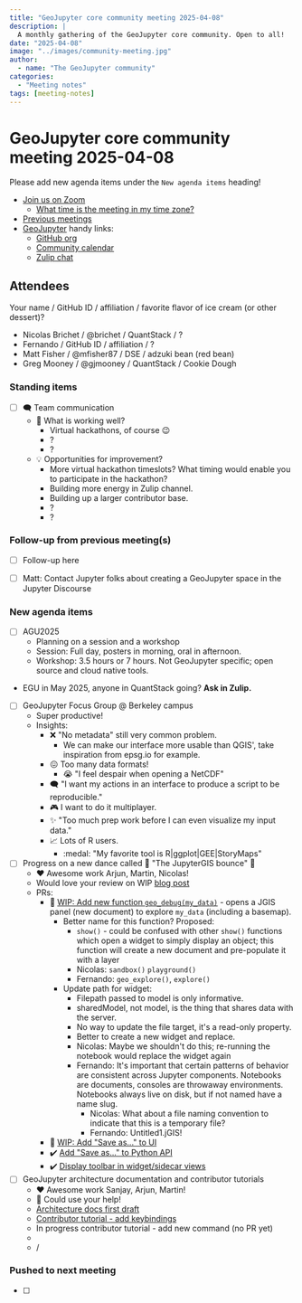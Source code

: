 ```yaml
---
title: "GeoJupyter core community meeting 2025-04-08"
description: |
  A monthly gathering of the GeoJupyter core community. Open to all!
date: "2025-04-08"
image: "../images/community-meeting.jpg"
author:
  - name: "The GeoJupyter community"
categories:
  - "Meeting notes"
tags: [meeting-notes]
---
```


# GeoJupyter core community meeting 2025-04-08

Please add new agenda items under the `New agenda items` heading!

- [Join us on Zoom](https://berkeley.zoom.us/j/99659397059?pwd=519zZJlcAa1TCyJWRYyYbaYDfuaXNo.1)
  - [What time is the meeting in my time zone?](https://dateful.com/convert/utc?t=4pm)
- [Previous meetings](https://geojupyter.org/blog/#category=Meeting%20notes)
- [GeoJupyter](https://geojupyter.org) handy links:
  - [GitHub org](https://github.com/geojupyter)
  - [Community calendar](https://geojupyter.org/calendar.html)
  - [Zulip chat](https://jupyter.zulipchat.com/#narrow/channel/471314-geojupyter)


## Attendees

Your name / GitHub ID / affiliation / favorite flavor of ice cream (or other dessert)?

* Nicolas Brichet / \@brichet / QuantStack / ?
* Fernando / GitHub ID / affiliation / ?
* Matt Fisher / \@mfisher87 / DSE / adzuki bean (red bean)
* Greg Mooney / \@gjmooney / QuantStack / Cookie Dough



### Standing items

- [ ] :left_speech_bubble: Team communication
  - :tada: What is working well?
    - Virtual hackathons, of course :wink:
    - ?
    - ?
  - :bulb: Opportunities for improvement?
    - More virtual hackathon timeslots? What timing would enable you to participate in the hackathon?
    - Building more energy in Zulip channel.
    - Building up a larger contributor base.
    - ?
    - ?


### Follow-up from previous meeting(s)

- [ ] Follow-up here
- [ ] Matt: Contact Jupyter folks about creating a GeoJupyter space in the Jupyter Discourse


### New agenda items

- [ ] AGU2025
  - Planning on a session and a workshop
  - Session: Full day, posters in morning, oral in afternoon.
  - Workshop: 3.5 hours or 7 hours. Not GeoJupyter specific; open source and cloud native tools.
- EGU in May 2025, anyone in QuantStack going? **Ask in Zulip.**
- [ ] GeoJupyter Focus Group @ Berkeley campus
  - Super productive!
  - Insights:
    - :x: "No metadata" still very common problem.
      - We can make our interface more usable than QGIS', take inspiration from epsg.io for example.
    - :confounded: Too many data formats!
      - :sob: "I feel despair when opening a NetCDF"
    - :left_speech_bubble: "I want my actions in an interface to produce a script to be reproducible."
    - :video_game: I want to do it multiplayer.
    - :sparkles: "Too much prep work before I can even visualize my input data."
    - :chart_with_upwards_trend: Lots of R users.
      - :medal: "My favorite tool is R|ggplot|GEE|StoryMaps"
- [ ] Progress on a new dance called :dancer: "The JupyterGIS bounce" :dancer:
  - :heart: Awesome work Arjun, Martin, Nicolas!
  - Would love your review on WIP [blog post](https://github.com/geojupyter/geojupyter.org/pull/64)
  - PRs:
    - :wrench: [WIP: Add new function `geo_debug(my_data)`](https://github.com/geojupyter/jupytergis/pull/340) - opens a JGIS panel (new document) to explore `my_data` (including a basemap).
      - Better name for this function? Proposed:
        - `show()` - could be confused with other `show()` functions which open a widget to simply display an object; this function will create a new document and pre-populate it with a layer
        - Nicolas: `sandbox()` `playground()`
        - Fernando: `geo_explore()`, `explore()`
      - Update path for widget:
          - Filepath passed to model is only informative.
          - sharedModel, not model, is the thing that shares data with the server.
          - No way to update the file target, it's a read-only property.
          - Better to create a new widget and replace.
          - Nicolas: Maybe we shouldn't do this; re-running the notebook would replace the widget again
          - Fernando: It's important that certain patterns of behavior are consistent across Jupyter components. Notebooks are documents, consoles are throwaway environments. Notebooks always live on disk, but if not named have a name slug.
            - Nicolas: What about a file naming convention to indicate that this is a temporary file?
            - Fernando: Untitled1.jGIS!
    - :wrench: [WIP: Add "Save as..." to UI](https://github.com/geojupyter/jupytergis/issues/594)
    - :heavy_check_mark: [Add "Save as..." to Python API](https://github.com/geojupyter/jupytergis/issues/593)
    - :heavy_check_mark: [Display toolbar in widget/sidecar views](https://github.com/geojupyter/jupytergis/issues/397)
- [ ] GeoJupyter architecture documentation and contributor tutorials
  - :heart: Awesome work Sanjay, Arjun, Martin!
  - :index_pointing_at_the_viewer: Could use your help!
  - [Architecture docs first draft](https://github.com/geojupyter/jupytergis/pull/576)
  - [Contributor tutorial - add keybindings](https://github.com/geojupyter/jupytergis/pull/586)
  - In progress contributor tutorial - add new command (no PR yet)
  -
  - /

### Pushed to next meeting

- [ ]
